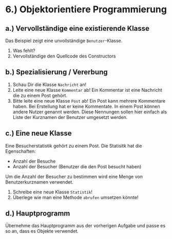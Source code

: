 # 6.) Objektorientiere Programmierung

## a.) Vervollständige eine existierende Klasse

Das Beispiel zeigt eine unvollständige `Benutzer`-Klasse.

1. Was fehlt?
2. Vervollständige den Quellcode des Constructors


## b.) Spezialisierung / Vererbung

1. Schau Dir die Klasse `Nachricht` an!
2. Leite eine neue Klasse `Kommentar` ab! Ein Kommentar ist eine Nachricht die zu einem Post gehört.
3. Bitte leite eine neue Klasse `Post` ab! Ein Post kann mehrere Kommentare haben. Bei Erstellung hat er keine Kommentate. In einem Post können andere Nutzer genannt werden. Diese Nennungen sollen hier einfach als Liste der Kurznamen der Benutzer umgesetzt werden.


## c.) Eine neue Klasse

Eine Besucherstatistik gehört zu einem Post. Die Statisitk hat die Egenschaften:

* Anzahl der Besuche
* Anzahl der Besucher (Benutzer die den Post besucht haben)

Um die Anzahl der Besucher zu bestimmen wird eine Menge von Benutzerkurznamen verwendet.

1. Schreibe eine neue Klasse `Statistik`!
2. Überlege wie man eine Methode `abrufen` umsetzen könnte!


## d.) Hauptprogramm

Übernehme das Hauptprogramm aus der vorherigen Aufgabe und passe es so an, dass es Objekte verwendet.